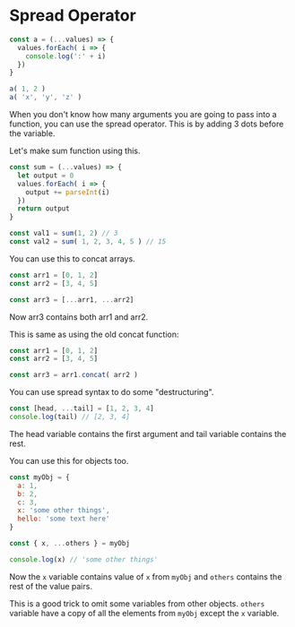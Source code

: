 # Spread Operator

```javascript
const a = (...values) => {
  values.forEach( i => {
    console.log(':' + i)
  })
}

a( 1, 2 )
a( 'x', 'y', 'z' )
```

When you don't know how many arguments you are going to pass into a function, you can use the spread operator. This is by adding 3 dots before the variable.

Let's make sum function using this.

```javascript
const sum = (...values) => {
  let output = 0
  values.forEach( i => {
    output += parseInt(i)
  })
  return output
}

const val1 = sum(1, 2) // 3
const val2 = sum( 1, 2, 3, 4, 5 ) // 15
```

You can use this to concat arrays.

```javascript
const arr1 = [0, 1, 2]
const arr2 = [3, 4, 5]

const arr3 = [...arr1, ...arr2]
```

Now arr3 contains both arr1 and arr2.

This is same as using the old concat function:

```javascript
const arr1 = [0, 1, 2]
const arr2 = [3, 4, 5]

const arr3 = arr1.concat( arr2 )
```

You can use spread syntax to do some "destructuring".

```javascript
const [head, ...tail] = [1, 2, 3, 4]
console.log(tail) // [2, 3, 4]
```

The head variable contains the first argument and tail variable contains the rest.

You can use this for objects too.

```javascript
const myObj = {
  a: 1,
  b: 2,
  c: 3,
  x: 'some other things',
  hello: 'some text here'
}

const { x, ...others } = myObj

console.log(x) // 'some other things'
```

Now the `x` variable contains value of `x` from `myObj` and `others` contains the rest of the value pairs.

This is a good trick to omit some variables from other objects. `others` variable have a copy of all the elements from `myObj` except the `x` variable.
